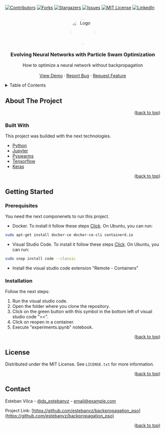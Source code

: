 <div id="top"></div>

[![Contributors][contributors-shield]][contributors-url]
[![Forks][forks-shield]][forks-url]
[![Stargazers][stars-shield]][stars-url]
[![Issues][issues-shield]][issues-url]
[![MIT License][license-shield]][license-url]
[![LinkedIn][linkedin-shield]][linkedin-url]



<!-- PROJECT LOGO -->
<br />
<div align="center">
  <a href="https://github.com/estebanvz/backpropagation_pso/">
    <img src="https://avatars.githubusercontent.com/u/65377832?s=400&u=12c57a2350bcd69068ced71f630ca0d5559e6621&v=4)}" alt="Logo" width="80" height="80" style="border-radius:100%">
  </a>

  <h3 align="center">Evolving Neural Networks with Particle Swam Optimization
</h3>

  <p align="center">
    How to optimize a neural network without backpropagation
    <br />
    <!-- <a href="https://github.com/estebanvz/backpropagation_pso"><strong>Explore the docs »</strong></a>
    <br /> -->
    <br />
    <a href="https://github.com/estebanvz/backpropagation_pso/blob/main/experiments.ipynb">View Demo</a>
    ·
    <a href="https://github.com/estebanvz/backpropagation_pso/issues">Report Bug</a>
    ·
    <a href="https://github.com/estebanvz/backpropagation_pso/issues">Request Feature</a>
  </p>
</div>



<!-- TABLE OF CONTENTS -->
<details>
  <summary>Table of Contents</summary>
  <ol>
    <li>
      <a href="#about-the-project">About The Project</a>
      <ul>
        <li><a href="#built-with">Built With</a></li>
      </ul>
    </li>
    <li>
      <a href="#getting-started">Getting Started</a>
      <ul>
        <li><a href="#prerequisites">Prerequisites</a></li>
        <li><a href="#installation">Installation</a></li>
      </ul>
    </li>
    <li><a href="#usage">Usage</a></li>
    <li><a href="#roadmap">Roadmap</a></li>
    <li><a href="#contributing">Contributing</a></li>
    <li><a href="#license">License</a></li>
    <li><a href="#contact">Contact</a></li>
    <li><a href="#acknowledgments">Acknowledgments</a></li>
  </ol>
</details>



<!-- ABOUT THE PROJECT -->
## About The Project



<p align="right">(<a href="#top">back to top</a>)</p>



### Built With

This project was builded with the next technologies.

* [Python](https://python.org/)
* [Jupyter](https://jupyter.org/)
* [Pyswarms](https://pyswarms.readthedocs.io/)
* [Tensorflow](https://tensorflow.org/)
* [Keras](https://keras.org/)

<p align="right">(<a href="#top">back to top</a>)</p>



<!-- GETTING STARTED -->
## Getting Started


### Prerequisites

You need the next componenets to run this project.
* Docker. To install it follow these steps [Click](https://docs.docker.com/get-docker/). 
  On Ubuntu, you can run:
```sh
sudo apt-get install docker-ce docker-ce-cli containerd.io
```
* Visual Studio Code. To install it follow these steps [Click](https://code.visualstudio.com/download). On Ubuntu, you can run:
```sh
sudo snap install code --classic
```
* Install the visual studio code extension "Remote - Containers"
### Installation

Follow the next steps:

1. Run the visual studio code.
2. Open the folder where you clone the repository.
3. Click on the green button with this symbol in the bottom left of visual studio code "><".
4. Click on reopen in a container.
5. Execute "experiments.ipynb" notebook.
<p align="right">(<a href="#top">back to top</a>)</p>



<!-- USAGE EXAMPLES
## Usage

Use this space to show useful examples of how a project can be used. Additional screenshots, code examples and demos work well in this space. You may also link to more resources.

_For more examples, please refer to the [Documentation](https://example.com)_

<p align="right">(<a href="#top">back to top</a>)</p>



<!-- ROADMAP -->
<!-- ## Roadmap

- [x] Add Changelog
- [x] Add back to top links
- [ ] Add Additional Templates w/ Examples
- [ ] Add "components" document to easily copy & paste sections of the readme
- [ ] Multi-language Support
    - [ ] Chinese
    - [ ] Spanish

See the [open issues](https://github.com/estebanvz/backpropagation_pso/issues) for a full list of proposed features (and known issues).

<p align="right">(<a href="#top">back to top</a>)</p> -->

<!-- LICENSE -->
## License

Distributed under the MIT License. See `LICENSE.txt` for more information.

<p align="right">(<a href="#top">back to top</a>)</p>



<!-- CONTACT -->
## Contact

Esteban Vilca - [@ds_estebanvz](https://twitter.com/ds_estebanvz) - email@example.com

Project Link: [https://github.com/estebanvz/backpropagation_pso](https://github.com/estebanvz/backpropagation_pso)

<p align="right">(<a href="#top">back to top</a>)</p>



<!-- MARKDOWN LINKS & IMAGES -->
<!-- https://www.markdownguide.org/basic-syntax/#reference-style-links -->
[contributors-shield]: https://img.shields.io/github/contributors/estebanvz/backpropagation_pso.svg?style=for-the-badge
[contributors-url]: https://github.com/estebanvz/backpropagation_pso/graphs/contributors
[forks-shield]: https://img.shields.io/github/forks/estebanvz/backpropagation_pso.svg?style=for-the-badge
[forks-url]: https://github.com/estebanvz/backpropagation_pso/network/members
[stars-shield]: https://img.shields.io/github/stars/estebanvz/backpropagation_pso.svg?style=for-the-badge
[stars-url]: https://github.com/estebanvz/backpropagation_pso/stargazers
[issues-shield]: https://img.shields.io/github/issues/estebanvz/backpropagation_pso.svg?style=for-the-badge
[issues-url]: https://github.com/estebanvz/backpropagation_pso/issues
[license-shield]: https://img.shields.io/github/license/estebanvz/backpropagation_pso.svg?style=for-the-badge
[license-url]: https://github.com/estebanvz/backpropagation_pso/blob/master/LICENSE.txt
[linkedin-shield]: https://img.shields.io/badge/-LinkedIn-black.svg?style=for-the-badge&logo=linkedin&colorB=555
[linkedin-url]: https://linkedin.com/in/estebanvz
[product-screenshot]: images/screenshot.png